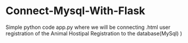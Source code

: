 # Connect-Mysql-With-Flask
Simple python code app.py where we will be connecting .html user registration of the Animal Hostipal Registration to the database(MySql) )
